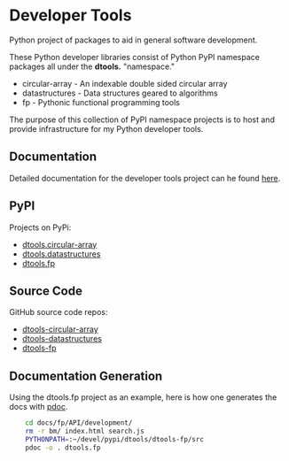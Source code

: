 # Developer Tools

Python project of packages to aid in general software development.

These Python developer libraries consist of Python PyPI namespace
packages all under the **dtools.** "namespace."

- circular-array - An indexable double sided circular array
- datastructures - Data structures geared to algorithms
- fp - Pythonic functional programming tools

The purpose of this collection of PyPI namespace projects is to host
and provide infrastructure for my Python developer tools.

## Documentation

Detailed documentation for the developer tools project can he found
[here](https://grscheller.github.io/dtools-docs/).

## PyPI

Projects on PyPi:

- [dtools.circular-array](https://pypi.org/project/dtools.circular-array/)
- [dtools.datastructures](https://pypi.org/project/dtools.datastructures/)
- [dtools.fp](https://pypi.org/project/dtools.fp/)

## Source Code

GitHub source code repos:

- [dtools-circular-array](https://github.com/grscheller/dtools-circular-array/)
- [dtools-datastructures](https://github.com/grscheller/dtools-datastructures/)
- [dtools-fp](https://github.com/grscheller/dtools-fp/)

## Documentation Generation

Using the dtools.fp project as an example, here is how one generates the
docs with [pdoc](https://pypi.org/project/pdoc/).

```bash
    cd docs/fp/API/development/
    rm -r bm/ index.html search.js
    PYTHONPATH=:~/devel/pypi/dtools/dtools-fp/src
    pdoc -o . dtools.fp
```

